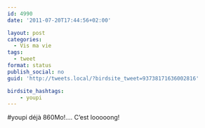 ```yaml
---
id: 4990
date: '2011-07-20T17:44:56+02:00'

layout: post
categories:
  - Vis ma vie
tags:
  - tweet
format: status
publish_social: no
guid: 'http://tweets.local/?birdsite_tweet=93738171636002816'

birdsite_hashtags:
    - youpi
---
```


\#youpi déjà 860Mo!…. C’est looooong!